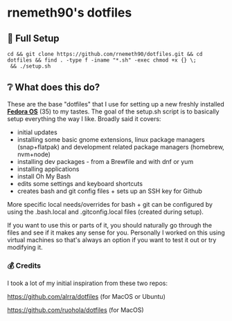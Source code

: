 # rnemeth90's dotfiles

## 🔨 Full Setup

```
cd && git clone https://github.com/rnemeth90/dotfiles.git && cd dotfiles && find . -type f -iname "*.sh" -exec chmod +x {} \;
 && ./setup.sh
```

## ❔ What does this do?

These are the base "dotfiles" that I use for setting up a new freshly installed [**Fedora OS**](https://getfedora.org/) (35) to my tastes. The goal of the setup.sh script is to basically setup everything the way I like. Broadly said it covers:

- initial updates
- installing some basic gnome extensions, linux package managers (snap+flatpak) and development related package managers (homebrew, nvm+node)
- installing dev packages - from a Brewfile and with dnf or yum
- installing applications
- install Oh My Bash
- edits some settings and keyboard shortcuts
- creates bash and git config files + sets up an SSH key for Github

More specific local needs/overrides for bash + git can be configured by using the
.bash.local and .gitconfig.local files (created during setup).

If you want to use this or parts of it, you should naturally go through the files and see if it makes any sense for you. Personally I worked on this using virtual machines so that's always an option if you want to test it out or try modifying it.

### 💰 Credits

I took a lot of my initial inspiration from these two repos:

https://github.com/alrra/dotfiles (for MacOS or Ubuntu)

https://github.com/ruohola/dotfiles (for MacOS)
